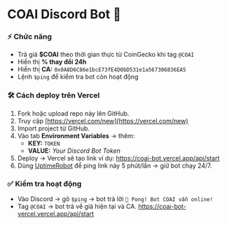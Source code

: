 # COAI Discord Bot 🚀

### ⚡ Chức năng
- Trả giá **$COAI** theo thời gian thực từ CoinGecko khi tag `@COAI`
- Hiển thị **% thay đổi 24h**
- Hiển thị **CA:** `0x0A8D6C86e1bcE73fE4D0bD531e1a567306836EA5`
- Lệnh `$ping` để kiểm tra bot còn hoạt động

### 🛠 Cách deploy trên Vercel
1. Fork hoặc upload repo này lên GitHub.
2. Truy cập [https://vercel.com/new](https://vercel.com/new)
3. Import project từ GitHub.
4. Vào tab **Environment Variables** → thêm:
   - **KEY:** `TOKEN`
   - **VALUE:** *Your Discord Bot Token*
5. Deploy → Vercel sẽ tạo link ví dụ:
   https://coai-bot.vercel.app/api/start
6. Dùng [UptimeRobot](https://uptimerobot.com) để ping link này 5 phút/lần → giữ bot chạy 24/7.

### ✅ Kiểm tra hoạt động
- Vào Discord → gõ `$ping` → bot trả lời `🏓 Pong! Bot COAI vẫn online!`
- Tag `@COAI` → bot trả về giá hiện tại và CA.
https://coai-bot-vercel.vercel.app/api/start
  
